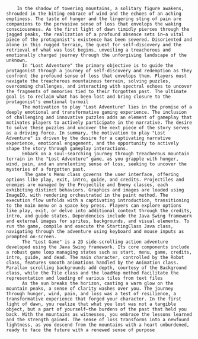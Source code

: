         In the shadow of towering mountains, a solitary figure awakens, shrouded in the biting embrace of wind and the echoes of an aching emptiness. The taste of hunger and the lingering sting of pain are companions to the pervasive sense of loss that envelops the waking consciousness. As the first light of dawn timidly pierces through the jagged peaks, the realization of a profound absence sets in—a vital piece of the protagonist's existence has been severed. Disoriented and alone in this rugged terrain, the quest for self-discovery and the retrieval of what was lost begins, unveiling a treacherous and emotionally charged journey through the unforgiving landscape of the unknown.
	      In "Lost Adventure" the primary objective is to guide the protagonist through a journey of self-discovery and redemption as they confront the profound sense of loss that envelops them. Players must navigate the treacherous mountainous terrain, solving puzzles, overcoming challenges, and interacting with spectral echoes to uncover the fragments of memories tied to their forgotten past. The ultimate goal is to reclaim what has been lost and bring closure to the protagonist's emotional turmoil
	      The motivation to play "Lost Adventure" lies in the promise of a deeply emotional and transformative gaming experience. The inclusion of challenging and innovative puzzles adds an element of gameplay that motivates players to actively participate in the narrative. The desire to solve these puzzles and uncover the next piece of the story serves as a driving force. In summary, the motivation to play "Lost Adventure" is driven by the desire for a captivating narrative experience, emotional engagement, and the opportunity to actively shape the story through gameplay interactions.
	      Embark on a soul-searching journey through treacherous mountain terrain in the "Lost Adventure" game, as you grapple with hunger, wind, pain, and an unrelenting sense of loss, seeking to uncover the mysteries of a forgotten past.
	       The game's Menu class governs the user interface, offering options like play, exit, intro, guide, and credits. Projectiles and enemies are managed by the Projectile and Enemy classes, each exhibiting distinct behaviors. Graphics and images are loaded using ImageIO, with rendering orchestrated in the paint method. The execution flow unfolds with a captivating introduction, transitioning to the main menu on a space key press. Players can explore options like play, exit, or delve into additional context through the credits, intro, and guide states. Dependencies include the Java Swing framework and external images for sprites, backgrounds, and visual elements. To run the game, compile and execute the StartingClass Java class, navigating through the adventure using keyboard and mouse inputs as prompted on-screen.
	      The "Lost Game" is a 2D side-scrolling action adventure developed using the Java Swing framework. Its core components include a robust game loop managing states such as start, menu, game, credits, intro, guide, and dead. The main character, controlled by the Robot class, features smooth animations handled by the Animation class. Parallax scrolling backgrounds add depth, courtesy of the Background class, while the Tile class and the loadMap method facilitate the representation and loading of various tiles from text files
	      As the sun breaks the horizon, casting a warm glow on the mountain peaks, a sense of clarity washes over you. The journey through hunger, wind, pain, and loss was a test of resilience, a transformative experience that forged your character. In the first light of dawn, you realize that what you lost was not a tangible object, but a part of yourself—the burdens of the past that held you back. With the mountains as witnesses, you embrace the lessons learned and the strength gained. The sense of loss transforms into a newfound lightness, as you descend from the mountains with a heart unburdened, ready to face the future with a renewed sense of purpose
